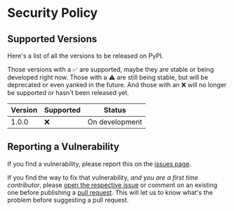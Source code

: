 # Security Policy

## Supported Versions

Here's a list of all the versions to be released on PyPI.

Those versions with a :white_check_mark: are supported, maybe they are stable or being developed right now. 
Those with a :warning: are still being stable, but will be deprecated or even yanked in the future. And those with an :x:
will no longer be supported or hasn't been released yet.

| Version | Supported          | Status          |
| ------- | ------------------ | --------------- |
| 1.0.0   | :x:                | On development  |

## Reporting a Vulnerability

If you find a vulnerability, please report this on the [issues page](http://github.com/diddileija/text_formatter/issues). 

If you find the way to fix that vulnerability, _and you are a first time contributor_, please 
[open the respective issue](http://github.com/diddileija/text_formatter/issues/new) or comment on an existing one before 
publishing a [pull request](http://github.com/diddileija/text_formatter/pulls). This will let us to know what's the problem before
suggesting a pull request.
